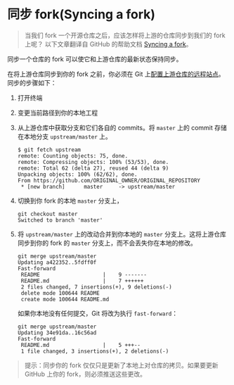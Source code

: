 # 同步 fork(Syncing a fork)

> 当我们 fork 一个开源仓库之后，应该怎样将上游的仓库同步到我们的 fork 上呢？
以下文章翻译自 GitHub 的帮助文档 [Syncing a fork](https://help.github.com/articles/syncing-a-fork/)。

同步一个仓库的 fork 可以使它和上游仓库的最新状态保持同步。

在将上游仓库同步到你的 fork 之前，你必须在 Git 上[配置上游仓库的远程站点](https://help.github.com/articles/configuring-a-remote-for-a-fork/)。同步的步骤如下：

1. 打开终端
2. 变更当前路径到你的本地工程
3. 从上游仓库中获取分支和它们各自的 commits。将 `master` 上的 commit 存储在本地分支 `upstream/master` 上。

    ```
    $ git fetch upstream
    remote: Counting objects: 75, done.
    remote: Compressing objects: 100% (53/53), done.
    remote: Total 62 (delta 27), reused 44 (delta 9)
    Unpacking objects: 100% (62/62), done.
    From https://github.com/ORIGINAL_OWNER/ORIGINAL_REPOSITORY
     * [new branch]      master     -> upstream/master
    ```

4. 切换到你 fork 的本地 `master` 分支上，

    ```
    git checkout master
    Switched to branch 'master'
    ```

5. 将 `upstream/master` 上的改动合并到你本地的 `master` 分支上。这将上游仓库同步到你的 fork 的 `master` 分支上，而不会丢失你在本地的修改。
    ```
    git merge upstream/master
    Updating a422352..5fdff0f
    Fast-forward
     README                    |    9 -------
     README.md                 |    7 ++++++
     2 files changed, 7 insertions(+), 9 deletions(-)
     delete mode 100644 README
     create mode 100644 README.md
    ```
    如果你本地没有任何提交，Git 将改为执行 `fast-forward`：
    ```
    git merge upstream/master
    Updating 34e91da..16c56ad
    Fast-forward
     README.md                 |    5 +++--
     1 file changed, 3 insertions(+), 2 deletions(-)
    ```

> 提示：同步你的 fork 仅仅只是更新了本地上对仓库的拷贝。如果要更新 GitHub 上你的 fork，则必须推送这些更改。
